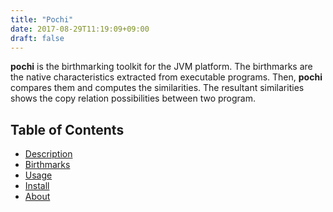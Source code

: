 ```yaml
---
title: "Pochi"
date: 2017-08-29T11:19:09+09:00
draft: false
---
```


**pochi** is the birthmarking toolkit for the JVM platform.
The birthmarks are the native characteristics extracted from executable programs.
Then, **pochi** compares them and computes the similarities.
The resultant similarities shows the copy relation possibilities between two program.

## Table of Contents

* [Description](description)
* [Birthmarks](birthmarks)
* [Usage](usage)
* [Install](install)
* [About](about)


